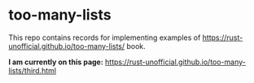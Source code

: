 # too-many-lists
This repo contains records for implementing examples of https://rust-unofficial.github.io/too-many-lists/ book.

**I am currently on this page:** https://rust-unofficial.github.io/too-many-lists/third.html
